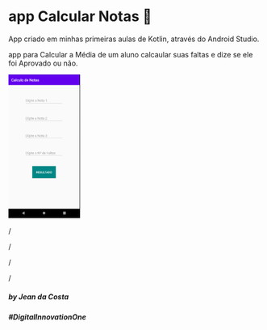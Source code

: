 # app Calcular Notas :school:

App criado em minhas primeiras aulas de Kotlin, através do Android Studio.

app para Calcular a Média de um aluno calcaular suas faltas e dize se ele foi Aprovado ou não.

<img src="CalcularNotas.png" alt="CalcularNotas" style="zoom:40%;" />



/

/

/

/

<h5>by Jean da Costa</h5>
<h5>#DigitalInnovationOne</h5>




